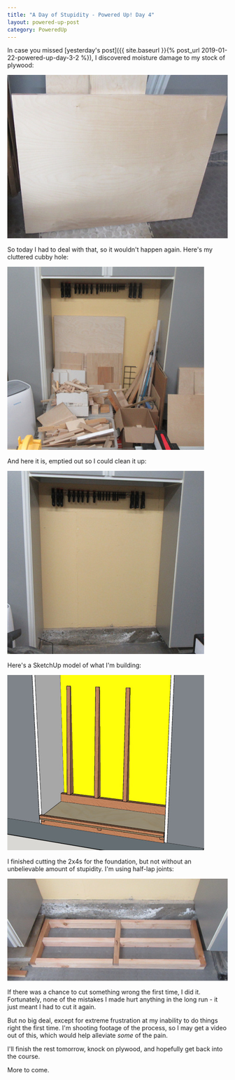 ```yaml
---
title: "A Day of Stupidity - Powered Up! Day 4"
layout: powered-up-post
category: PoweredUp
---
```

In case you missed [yesterday's post]({{ site.baseurl }}{% post_url 2019-01-22-powered-up-day-3-2 %}), I discovered moisture damage to my stock of plywood:

![](/assets/images-posts/powered-up-day-3-2-moisture-damage.jpg)

So today I had to deal with that, so it wouldn't happen again. Here's my cluttered cubby hole:

![](/assets/images-posts/powered-up-day-04-1-01.jpg)

And here it is, emptied out so I could clean it up:

![](/assets/images-posts/powered-up-day-04-1-02.jpg)

Here's a SketchUp model of what I'm building:

![](/assets/images-posts/powered-up-day-04-1-03.jpg)

I finished cutting the 2x4s for the foundation, but not without an unbelievable amount of stupidity. I'm using half-lap joints:

![](/assets/images-posts/powered-up-day-04-1-04.jpg)


If there was a chance to cut something wrong the first time, I did it. Fortunately, none of the mistakes I made hurt anything in the long run - it just meant I had to cut it again.

But no big deal, except for extreme frustration at my inability to do things right the first time. I'm shooting footage of the process, so I may get a video out of this, which would help alleviate *some* of the pain.

I'll finish the rest tomorrow, knock on plywood, and hopefully get back into the course.

More to come.

